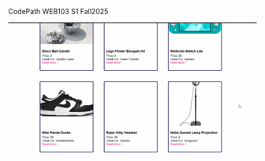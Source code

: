 CodePath WEB103 S1 Fall2025

![me](https://github.com/Kianeefondo/unearthed/blob/main/web103-lab1-gif.gif)
